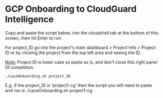 # GCP Onboarding to CloudGuard Intelligence

Copy and paste the script below, into the cloudshell tab at the bottom of this screen, then hit Enter to run.

For project_ID go into the project's main dashboard > Project Info > Project ID or by clicking the project from the top left area and seeing the ID.

<ins>Note:</ins> Project ID is lower case so paste as is, and don't close this right panel till completion.


``` 
./caceOnboarding.sh project_ID
```


E.g. if the project_ID is 'project1-cg' then the script you will need to paste and run is ./caceOnboarding.sh project1-cg
